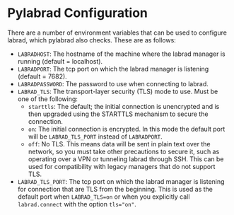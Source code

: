 # Pylabrad Configuration

There are a number of environment variables that can be used to configure
labrad, which pylabrad also checks. These are as follows:

- `LABRADHOST`: The hostname of the machine where the labrad manager is running
  (default = localhost).
- `LABRADPORT`: The tcp port on which the labrad manager is listening
  (default = 7682).
- `LABRADPASSWORD`: The password to use when connecting to labrad.
- `LABRAD_TLS`: The transport-layer security (TLS) mode to use. Must be one of
  the following:
  - `starttls`: The default; the initial connection is unencrypted and is then
    upgraded using the STARTTLS mechanism to secure the connection.
  - `on`: The initial connection is encrypted. In this mode the default port
    will be `LABRAD_TLS_PORT` instead of `LABRADPORT`.
  - `off`: No TLS. This means data will be sent in plain text over the network,
    so you must take other precautions to secure it, such as operating over a
    VPN or tunneling labrad through SSH. This can be used for compatibility
    with legacy managers that do not support TLS.
- `LABRAD_TLS_PORT`: The tcp port on which the labrad manager is listening for
  connection that are TLS from the beginning. This is used as the default port
  when `LABRAD_TLS=on` or when you explicitly call `labrad.connect` with the
  option `tls="on"`.

